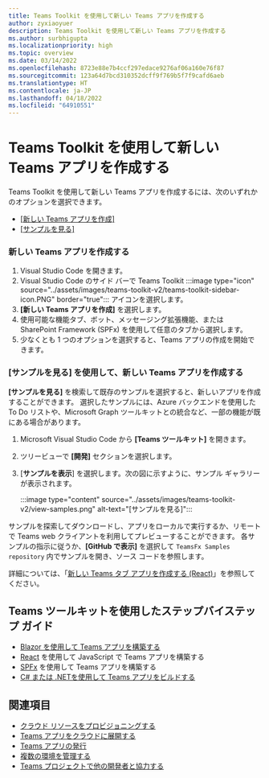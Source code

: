 ```yaml
---
title: Teams Toolkit を使用して新しい Teams アプリを作成する
author: zyxiaoyuer
description: Teams Toolkit を使用して新しい Teams アプリを作成する
ms.author: surbhigupta
ms.localizationpriority: high
ms.topic: overview
ms.date: 03/14/2022
ms.openlocfilehash: 8723e88e7b4ccf297edace9276af06a160e76f87
ms.sourcegitcommit: 123a64d7bcd310352dcff9f769b5f7f9cafd6aeb
ms.translationtype: HT
ms.contentlocale: ja-JP
ms.lasthandoff: 04/18/2022
ms.locfileid: "64910551"
---
```

# <a name="create-a-new-teams-app-using-teams-toolkit"></a>Teams Toolkit を使用して新しい Teams アプリを作成する

Teams Toolkit を使用して新しい Teams アプリを作成するには、次のいずれかのオプションを選択できます。

* [[新しい Teams アプリを作成]](create-new-project.md#create-a-new-teams-app)
* [[サンプルを見る]](create-new-project.md#create-a-new-teams-app-using-view-samples)

### <a name="create-a-new-teams-app"></a>新しい Teams アプリを作成する

1. Visual Studio Code を開きます。
1. Visual Studio Code のサイド バーで Teams Toolkit :::image type="icon" source="../assets/images/teams-toolkit-v2/teams-toolkit-sidebar-icon.PNG" border="true"::: アイコンを選択します。
1. **[新しい Teams アプリを作成]** を選択します。
1. 使用可能な機能タブ、ボット、メッセージング拡張機能、または SharePoint Framework (SPFx) を使用して任意のタブから選択します。 
1. 少なくとも 1 つのオプションを選択すると、Teams アプリの作成を開始できます。

### <a name="create-a-new-teams-app-using-view-samples"></a>[サンプルを見る] を使用して、新しい Teams アプリを作成する

**[サンプルを見る]** を検索して既存のサンプルを選択すると、新しいアプリを作成することができます。 選択したサンプルには、Azure バックエンドを使用した To Do リストや、Microsoft Graph ツールキットとの統合など、一部の機能が既にある場合があります。

 1. Microsoft Visual Studio Code から **[Teams ツールキット]** を開きます。
 1. ツリービューで **[開発]** セクションを選択します。
 1. [**サンプルを表示**] を選択します。次の図に示すように、サンプル ギャラリーが表示されます。

    :::image type="content" source="../assets/images/teams-toolkit-v2/view-samples.png" alt-text="[サンプルを見る]":::

サンプルを探索してダウンロードし、アプリをローカルで実行するか、リモートで Teams web クライアントを利用してプレビューすることができます。 各サンプルの指示に従うか、**[GitHub で表示]** を選択して `TeamsFx Samples repository` 内でサンプルを開き、ソース コードを参照します。

詳細については、「[新しい Teams タブ アプリを作成する (React)](/microsoftteams/platform/sbs-gs-javascript?tabs=vscode%2Cvsc%2Cviscode%2Cvcode&tutorial-step=2)」を参照してください。

## <a name="step-by-step-guides-using-teams-toolkit"></a>Teams ツールキットを使用したステップバイステップ ガイド

* [Blazor を使用して Teams アプリを構築する](../sbs-gs-blazorupdate.yml)
* [React](../sbs-gs-javascript.yml) を使用して JavaScript で Teams アプリを構築する
* [SPFx](../sbs-gs-spfx.yml) を使用して Teams アプリを構築する
* [C# または .NETを使用して Teams アプリをビルドする](../sbs-gs-csharp.yml)

## <a name="see-also"></a>関連項目

* [クラウド リソースをプロビジョニングする](provision.md)
* [Teams アプリをクラウドに展開する](deploy.md)
* [Teams アプリの発行](TeamsFx-collaboration.md)
* [複数の環境を管理する](TeamsFx-multi-env.md)
* [Teams プロジェクトで他の開発者と協力する](TeamsFx-collaboration.md)